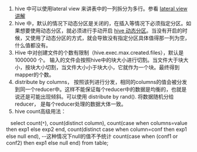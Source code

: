 1. hive 中可以使用lateral view 来讲表中的一列拆分为多行。参看 [lateral view讲解](http://blog.csdn.net/youziguo/article/details/6837368)
2. hive 中，默认的情况下动态分区是关闭的，在插入等情况下必须指定分区。如果想要使用动态分区，就必须进行手动开启 [hive 动态分区](http://lxw1234.com/archives/2015/06/286.htm)。当没有开启的时候，又使用了动态分区的方式，就会导致没有指定分区具体值得那一列为空，什么值都没有。
3. Hive 中对创建文件的个数有限制（hive.exec.max.created.files），默认是 1000000 个。 输入的文件会按照hive中的块大小进行切割。当文件大于块大小，按块大小切割，当文件大小小于块大小，它就作为一个块。最终得到mapper的个数。
4. distribute by columns， 按照该列进行分发，相同的columns的值会被分发到同一个reducer中。这样不能保证每个reducer中的数据是均衡的，也就是说还是可能出现倾斜。可以使用 distribute by rand(). 将数据随机分给 reducer， 是每个reducer处理的数据大体一致。
5. hive count高级用法：
  
    select count(`*`), count(distinct column), count(case when columns=value then exp1 else exp2 end,
            count(distinct case when column=conf then exp1 else null end),  --这种情况下null的值不予统计
            count(case when (conf1 or conf2) then exp1 else null end)
    from table;
    
